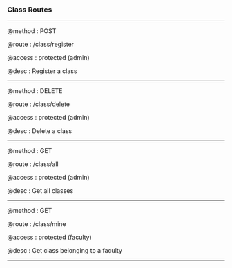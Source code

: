 ### Class Routes

<hr>

@method
: POST

@route
: /class/register

@access
: protected (admin)

@desc
: Register a class

<hr>

@method
: DELETE

@route
: /class/delete

@access
: protected (admin)

@desc
: Delete a class

<hr>

@method
: GET

@route
: /class/all

@access
: protected (admin)

@desc
: Get all classes

<hr>

@method
: GET

@route
: /class/mine

@access
: protected (faculty)

@desc
: Get class belonging to a faculty

<hr>